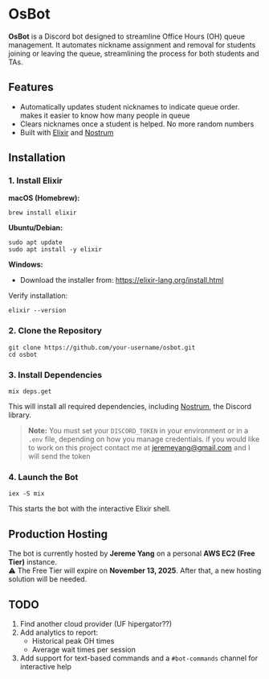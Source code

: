 # OsBot

**OsBot** is a Discord bot designed to streamline Office Hours (OH) queue management. It automates nickname assignment and removal for students joining or leaving the queue, streamlining the process for both students and TAs.

## Features

- Automatically updates student nicknames to indicate queue order. makes it easier to know how many people in queue
- Clears nicknames once a student is helped. No more random numbers
- Built with [Elixir](https://elixir-lang.org/) and [Nostrum](https://github.com/Kraigie/nostrum)

## Installation

### 1. Install Elixir


**macOS (Homebrew):**
```
brew install elixir
```

**Ubuntu/Debian:**
```
sudo apt update
sudo apt install -y elixir
```

**Windows:**
- Download the installer from: https://elixir-lang.org/install.html

Verify installation:
```
elixir --version
```

### 2. Clone the Repository

```
git clone https://github.com/your-username/osbot.git
cd osbot
```

### 3. Install Dependencies

```
mix deps.get
```

This will install all required dependencies, including [Nostrum](https://github.com/Kraigie/nostrum), the Discord library.

> **Note:** You must set your `DISCORD_TOKEN` in your environment or in a `.env` file, depending on how you manage credentials. if you would like to work on this project contact me at jeremeyang@gmail.com and I will send the token

### 4. Launch the Bot
```
iex -S mix
```

This starts the bot with the interactive Elixir shell.

## Production Hosting

The bot is currently hosted by **Jereme Yang** on a personal **AWS EC2 (Free Tier)** instance.  
⚠️ The Free Tier will expire on **November 13, 2025**. After that, a new hosting solution will be needed.

## TODO

1. Find another cloud provider (UF hipergator??)
2. Add analytics to report:
   - Historical peak OH times
   - Average wait times per session
3. Add support for text-based commands and a `#bot-commands` channel for interactive help
